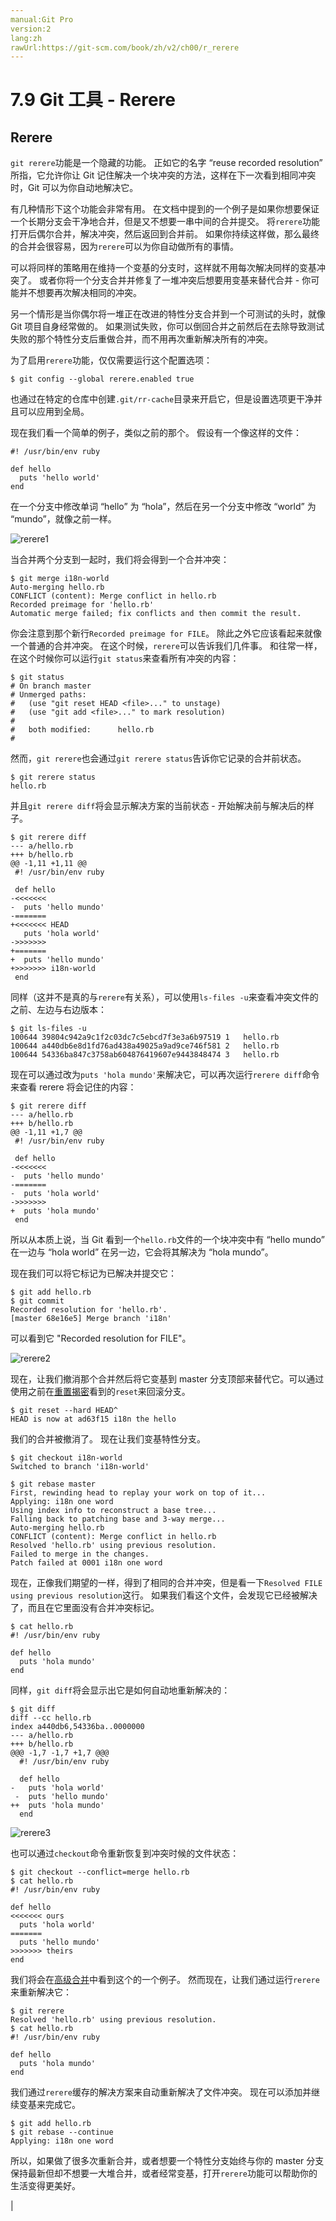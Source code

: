 ```yaml
---
manual:Git Pro
version:2
lang:zh
rawUrl:https://git-scm.com/book/zh/v2/ch00/r_rerere
---
```



# 7.9 Git 工具 - Rerere

## Rerere<a name="r_rerere"></a>


`git rerere`功能是一个隐藏的功能。 正如它的名字 “reuse recorded resolution” 所指，它允许你让 Git 记住解决一个块冲突的方法，这样在下一次看到相同冲突时，Git 可以为你自动地解决它。




有几种情形下这个功能会非常有用。 在文档中提到的一个例子是如果你想要保证一个长期分支会干净地合并，但是又不想要一串中间的合并提交。 将`rerere`功能打开后偶尔合并，解决冲突，然后返回到合并前。 如果你持续这样做，那么最终的合并会很容易，因为`rerere`可以为你自动做所有的事情。




可以将同样的策略用在维持一个变基的分支时，这样就不用每次解决同样的变基冲突了。 或者你将一个分支合并并修复了一堆冲突后想要用变基来替代合并 - 你可能并不想要再次解决相同的冲突。




另一个情形是当你偶尔将一堆正在改进的特性分支合并到一个可测试的头时，就像 Git 项目自身经常做的。 如果测试失败，你可以倒回合并之前然后在去除导致测试失败的那个特性分支后重做合并，而不用再次重新解决所有的冲突。




为了启用`rerere`功能，仅仅需要运行这个配置选项：



```
$ git config --global rerere.enabled true
```




也通过在特定的仓库中创建`.git/rr-cache`目录来开启它，但是设置选项更干净并且可以应用到全局。




现在我们看一个简单的例子，类似之前的那个。 假设有一个像这样的文件：



```
#! /usr/bin/env ruby

def hello
  puts 'hello world'
end
```




在一个分支中修改单词 “hello” 为 “hola”，然后在另一个分支中修改 “world” 为 “mundo”，就像之前一样。


![rerere1](%854.png "")



当合并两个分支到一起时，我们将会得到一个合并冲突：



```
$ git merge i18n-world
Auto-merging hello.rb
CONFLICT (content): Merge conflict in hello.rb
Recorded preimage for 'hello.rb'
Automatic merge failed; fix conflicts and then commit the result.
```




你会注意到那个新行`Recorded preimage for FILE`。 除此之外它应该看起来就像一个普通的合并冲突。 在这个时候，`rerere`可以告诉我们几件事。 和往常一样，在这个时候你可以运行`git status`来查看所有冲突的内容：



```
$ git status
# On branch master
# Unmerged paths:
#   (use "git reset HEAD <file>..." to unstage)
#   (use "git add <file>..." to mark resolution)
#
#	both modified:      hello.rb
#
```




然而，`git rerere`也会通过`git rerere status`告诉你它记录的合并前状态。



```
$ git rerere status
hello.rb
```




并且`git rerere diff`将会显示解决方案的当前状态 - 开始解决前与解决后的样子。



```
$ git rerere diff
--- a/hello.rb
+++ b/hello.rb
@@ -1,11 +1,11 @@
 #! /usr/bin/env ruby

 def hello
-<<<<<<<
-  puts 'hello mundo'
-=======
+<<<<<<< HEAD
   puts 'hola world'
->>>>>>>
+=======
+  puts 'hello mundo'
+>>>>>>> i18n-world
 end
```




同样（这并不是真的与`rerere`有关系），可以使用`ls-files -u`来查看冲突文件的之前、左边与右边版本：



```
$ git ls-files -u
100644 39804c942a9c1f2c03dc7c5ebcd7f3e3a6b97519 1	hello.rb
100644 a440db6e8d1fd76ad438a49025a9ad9ce746f581 2	hello.rb
100644 54336ba847c3758ab604876419607e9443848474 3	hello.rb
```




现在可以通过改为`puts 'hola mundo'`来解决它，可以再次运行`rerere diff`命令来查看 rerere 将会记住的内容：



```
$ git rerere diff
--- a/hello.rb
+++ b/hello.rb
@@ -1,11 +1,7 @@
 #! /usr/bin/env ruby

 def hello
-<<<<<<<
-  puts 'hello mundo'
-=======
-  puts 'hola world'
->>>>>>>
+  puts 'hola mundo'
 end
```




所以从本质上说，当 Git 看到一个`hello.rb`文件的一个块冲突中有 “hello mundo” 在一边与 “hola world” 在另一边，它会将其解决为 “hola mundo”。




现在我们可以将它标记为已解决并提交它：



```
$ git add hello.rb
$ git commit
Recorded resolution for 'hello.rb'.
[master 68e16e5] Merge branch 'i18n'
```




可以看到它 &quot;Recorded resolution for FILE&quot;。


![rerere2](%855.png "")



现在，让我们撤消那个合并然后将它变基到 master 分支顶部来替代它。可以通过使用之前在[重置揭密](%615  "")看到的`reset`来回滚分支。



```
$ git reset --hard HEAD^
HEAD is now at ad63f15 i18n the hello
```




我们的合并被撤消了。 现在让我们变基特性分支。



```
$ git checkout i18n-world
Switched to branch 'i18n-world'

$ git rebase master
First, rewinding head to replay your work on top of it...
Applying: i18n one word
Using index info to reconstruct a base tree...
Falling back to patching base and 3-way merge...
Auto-merging hello.rb
CONFLICT (content): Merge conflict in hello.rb
Resolved 'hello.rb' using previous resolution.
Failed to merge in the changes.
Patch failed at 0001 i18n one word
```




现在，正像我们期望的一样，得到了相同的合并冲突，但是看一下`Resolved FILE using previous resolution`这行。 如果我们看这个文件，会发现它已经被解决了，而且在它里面没有合并冲突标记。



```
$ cat hello.rb
#! /usr/bin/env ruby

def hello
  puts 'hola mundo'
end
```




同样，`git diff`将会显示出它是如何自动地重新解决的：



```
$ git diff
diff --cc hello.rb
index a440db6,54336ba..0000000
--- a/hello.rb
+++ b/hello.rb
@@@ -1,7 -1,7 +1,7 @@@
  #! /usr/bin/env ruby

  def hello
-   puts 'hola world'
 -  puts 'hello mundo'
++  puts 'hola mundo'
  end
```


![rerere3](%856.png "")



也可以通过`checkout`命令重新恢复到冲突时候的文件状态：



```
$ git checkout --conflict=merge hello.rb
$ cat hello.rb
#! /usr/bin/env ruby

def hello
<<<<<<< ours
  puts 'hola world'
=======
  puts 'hello mundo'
>>>>>>> theirs
end
```




我们将会在[高级合并](%636  "")中看到这个的一个例子。 然而现在，让我们通过运行`rerere`来重新解决它：



```
$ git rerere
Resolved 'hello.rb' using previous resolution.
$ cat hello.rb
#! /usr/bin/env ruby

def hello
  puts 'hola mundo'
end
```




我们通过`rerere`缓存的解决方案来自动重新解决了文件冲突。 现在可以添加并继续变基来完成它。



```
$ git add hello.rb
$ git rebase --continue
Applying: i18n one word
```




所以，如果做了很多次重新合并，或者想要一个特性分支始终与你的 master 分支保持最新但却不想要一大堆合并，或者经常变基，打开`rerere`功能可以帮助你的生活变得更美好。


|



